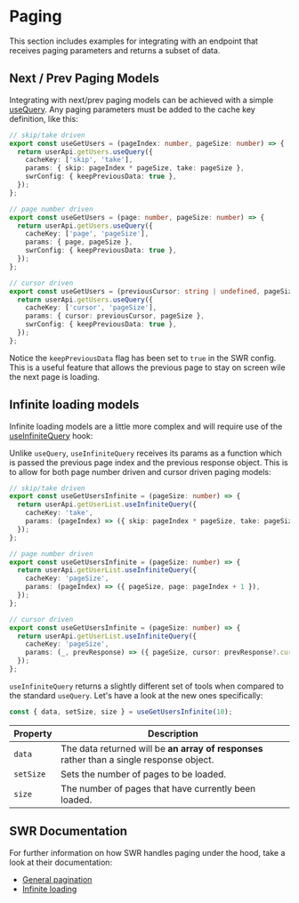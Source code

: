 # Paging

This section includes examples for integrating with an endpoint that receives paging parameters and returns a subset of data.

## Next / Prev Paging Models

Integrating with next/prev paging models can be achieved with a simple [useQuery](use-query.md). Any paging parameters must be added to the cache key definition, like this:

```TypeScript
// skip/take driven
export const useGetUsers = (pageIndex: number, pageSize: number) => {
  return userApi.getUsers.useQuery({
    cacheKey: ['skip', 'take'],
    params: { skip: pageIndex * pageSize, take: pageSize },
    swrConfig: { keepPreviousData: true },
  });
};

// page number driven
export const useGetUsers = (page: number, pageSize: number) => {
  return userApi.getUsers.useQuery({
    cacheKey: ['page', 'pageSize'],
    params: { page, pageSize },
    swrConfig: { keepPreviousData: true },
  });
};

// cursor driven
export const useGetUsers = (previousCursor: string | undefined, pageSize: number) => {
  return userApi.getUsers.useQuery({
    cacheKey: ['cursor', 'pageSize'],
    params: { cursor: previousCursor, pageSize },
    swrConfig: { keepPreviousData: true },
  });
};
```

Notice the `keepPreviousData` flag has been set to `true` in the SWR config. This is a useful feature that allows the previous page to stay on screen wile the next page is loading.

## Infinite loading models

Infinite loading models are a little more complex and will require use of the [useInfiniteQuery](use-infinte-query.md) hook:

Unlike `useQuery`, `useInfiniteQuery` receives its params as a function which is passed the previous page index and the previous response object. This is to allow for both page number driven and cursor driven paging models:

```TypeScript
// skip/take driven
export const useGetUsersInfinite = (pageSize: number) => {
  return userApi.getUserList.useInfiniteQuery({
    cacheKey: 'take',
    params: (pageIndex) => ({ skip: pageIndex * pageSize, take: pageSize }),
  });
};

// page number driven
export const useGetUsersInfinite = (pageSize: number) => {
  return userApi.getUserList.useInfiniteQuery({
    cacheKey: 'pageSize',
    params: (pageIndex) => ({ pageSize, page: pageIndex + 1 }),
  });
};

// cursor driven
export const useGetUsersInfinite = (pageSize: number) => {
  return userApi.getUserList.useInfiniteQuery({
    cacheKey: 'pageSize',
    params: (_, prevResponse) => ({ pageSize, cursor: prevResponse?.cursor }),
  });
};
```

`useInfiniteQuery` returns a slightly different set of tools when compared to the standard `useQuery`. Let's have a look at the new ones specifically:

```TypeScript
const { data, setSize, size } = useGetUsersInfinite(10);
```

| Property  | Description                                                                               |
| --------- | ----------------------------------------------------------------------------------------- |
| `data`    | The data returned will be **an array of responses** rather than a single response object. |
| `setSize` | Sets the number of pages to be loaded.                                                    |
| `size`    | The number of pages that have currently been loaded.                                      |

## SWR Documentation

For further information on how SWR handles paging under the hood, take a look at their documentation:

- [General pagination](https://swr.vercel.app/docs/pagination)
- [Infinite loading](https://swr.vercel.app/docs/pagination#useswrinfinite)
